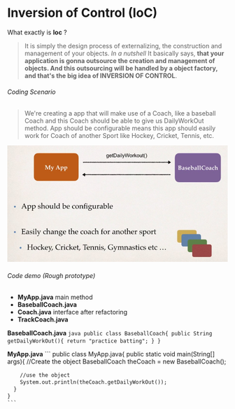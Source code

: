 # Inversion of Control (IoC)
  What exactly is **Ioc** ?
  > It is simply the design process of externalizing, the construction and management of your objects.
  > *In a nutshell* It basically says, **that your application is gonna outsource the creation and management of objects. And this outsourcing will be handled by a object factory, and that's the big idea of INVERSION OF CONTROL**.

  ###### Coding Scenario
   > We're creating a app that will make use of a Coach, like a baseball Coach and this Coach should be able to give us DailyWorkOut method.
   > App should be configurable means this app should easily work for Coach of another Sport like Hockey, Cricket, Tennis, etc.
   
   ![IoC coding scenario](images/IoC_01.jpg)
  
  ###### Code demo (Rough prototype)
   * **MyApp.java** main method
   * **BaseballCoach.java**
   * **Coach.java** interface after refactoring
   * **TrackCoach.java**
   
   **BaseballCoach.java**
    ```java
    public class BaseballCoach{
      public String getDailyWorkOut(){
        return "practice batting";
      }
    }
    ```
    
   **MyApp.java**
    ```
    public class MyApp.java{
      public static void main(String[] args){
        //Create the object
        BaseballCoach theCoach = new BaseballCoach();
        
        //use the object
        System.out.println(theCoach.getDailyWorkOut());
      }
    }
    ```
